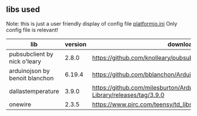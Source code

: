 
## libs used

Note: this is just a user friendly display of config file [platformio.ini](https://github.com/Egyras/HeishaMon/blob/master/platformio.ini)
Only config file is relevant!

| lib | version | download |
| ---- | ---- | ---- |
|pubsubclient by nick o'leary | 2.8.0 | https://github.com/knolleary/pubsubclient/releases/tag/v2.8 |
|arduinojson by benoit blanchon | 6.19.4 | https://github.com/bblanchon/ArduinoJson/releases/tag/v6.19.4 |
|dallastemperature | 3.9.0 | https://github.com/milesburton/Arduino-Temperature-Control-Library/releases/tag/3.9.0 |
|onewire | 2.3.5 | https://www.pjrc.com/teensy/td_libs_OneWire.html |
